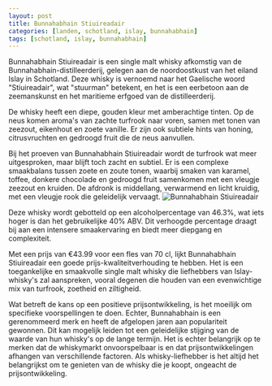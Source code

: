 ```yaml
---
layout: post
title: Bunnahabhain Stiuireadair
categories: [landen, schotland, islay, bunnahabhain]
tags: [schotland, islay, bunnahabhain]
---
```


Bunnahabhain Stiuireadair is een single malt whisky afkomstig van de Bunnahabhain-distilleerderij, gelegen aan de noordoostkust van het eiland Islay in Schotland. Deze whisky is vernoemd naar het Gaelische woord "Stiuireadair", wat "stuurman" betekent, en het is een eerbetoon aan de zeemanskunst en het maritieme erfgoed van de distilleerderij.

De whisky heeft een diepe, gouden kleur met amberachtige tinten. Op de neus komen aroma's van zachte turfrook naar voren, samen met tonen van zeezout, eikenhout en zoete vanille. Er zijn ook subtiele hints van honing, citrusvruchten en gedroogd fruit die de neus aanvullen.

Bij het proeven van Bunnahabhain Stiuireadair wordt de turfrook wat meer uitgesproken, maar blijft toch zacht en subtiel. Er is een complexe smaakbalans tussen zoete en zoute tonen, waarbij smaken van karamel, toffee, donkere chocolade en gedroogd fruit samenkomen met een vleugje zeezout en kruiden. De afdronk is middellang, verwarmend en licht kruidig, met een vleugje rook die geleidelijk vervaagt. <img src="https://static.gall.nl/images/IMG_683953_500.png" ALT="Bunnahabhain Stiuireadair">

Deze whisky wordt gebotteld op een alcoholpercentage van 46.3%, wat iets hoger is dan het gebruikelijke 40% ABV. Dit verhoogde percentage draagt bij aan een intensere smaakervaring en biedt meer diepgang en complexiteit.

Met een prijs van €43.99 voor een fles van 70 cl, lijkt Bunnahabhain Stiuireadair een goede prijs-kwaliteitverhouding te hebben. Het is een toegankelijke en smaakvolle single malt whisky die liefhebbers van Islay-whisky's zal aanspreken, vooral degenen die houden van een evenwichtige mix van turfrook, zoetheid en ziltigheid.

Wat betreft de kans op een positieve prijsontwikkeling, is het moeilijk om specifieke voorspellingen te doen. Echter, Bunnahabhain is een gerenommeerd merk en heeft de afgelopen jaren aan populariteit gewonnen. Dit kan mogelijk leiden tot een geleidelijke stijging van de waarde van hun whisky's op de lange termijn. Het is echter belangrijk op te merken dat de whiskymarkt onvoorspelbaar is en dat prijsontwikkelingen afhangen van verschillende factoren. Als whisky-liefhebber is het altijd het belangrijkst om te genieten van de whisky die je koopt, ongeacht de prijsontwikkeling.
